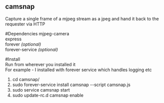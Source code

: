 ## camsnap
Capture a single frame of a mjpeg stream as a jpeg and hand it back to the requester via HTTP

#Dependencies
mjpeg-camera  
express  
forever *(optional)*  
forever-service *(optional)*  

#Install  
Run from wherever you installed it  
For example - I installed with forever service which handles logging etc  
  
1. cd camsnap/  
2. sudo forever-service install camsnap --script camsnap.js   
3. sudo service camsnap start  
4. sudo update-rc.d camsnap enable  

